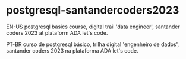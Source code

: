 # postgresql-santandercoders2023

EN-US postgresql basics course, digital trail 'data engineer', santander coders 2023 at plataform ADA let's code.

PT-BR curso de postgresql básico, trilha digital 'engenheiro de dados', santander coders 2023 na plataforma ADA let's code.
